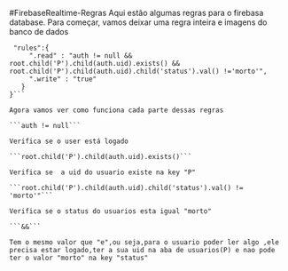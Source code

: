#FirebaseRealtime-Regras 
Aqui estão algumas regras para o firebasa database. Para começar, vamos deixar uma regra inteira e imagens do banco de dados

```{
 "rules":{
     ".read" : "auth != null && root.child('P').child(auth.uid).exists() && root.child('P').child(auth.uid).child('status').val() !='morto'",
     ".write" : "true"
   }
}```

Agora vamos ver como funciona cada parte dessas regras

```auth != null```

Verifica se o user está logado

```root.child('P').child(auth.uid).exists()```

Verifica se  a uid do usuario existe na key "P"

```root.child('P').child(auth.uid).child('status').val() != 'morto'"```

Verifica se o status do usuarios esta igual "morto"

```&&```

Tem o mesmo valor que "e",ou seja,para o usuario poder ler algo ,ele precisa estar logado,ter a sua uid na aba de usuarios(P) e nao pode ter o valor "morto" na key "status"
